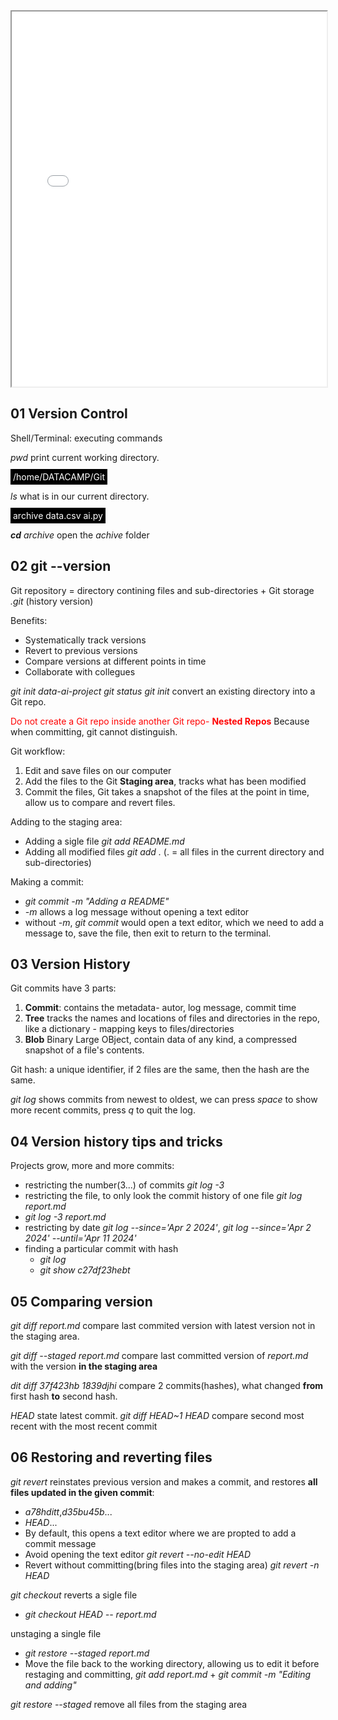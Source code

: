 
<iframe src="Git/01 Introduction to Git Certificate.pdf" width="100%" height="600px"></iframe>

## 01 Version Control
Shell/Terminal: executing commands

*pwd* print current working directory.

<span style="background-color: black; color: white; padding: 4px;">/home/DATACAMP/Git</span>

*ls* what is in our current directory.

<span style="background-color: black; color: white; padding: 4px;">archive  data.csv  ai.py</span>

***cd** archive* open the *achive* folder

## 02 git --version
Git repository = directory contining files and sub-directories + Git storage *.git* (history version)

Benefits: 
- Systematically track versions
- Revert to previous versions
- Compare versions at different points in time 
- Collaborate with collegues 

*git init data-ai-project*
*git status*
*git init* convert an existing directory into a Git repo.

<span style="color: red;">Do not create a Git repo inside another Git repo- **Nested Repos**</span> Because when committing, git cannot distinguish.

Git workflow:
1. Edit  and save files on our computer
2. Add the files to the Git **Staging area**, tracks what has been modified
3. Commit the files, Git takes a snapshot of the files at the point in time, allow us to compare and revert files.

Adding to the staging area:
- Adding a sigle file *git add README.md*
- Adding all modified files *git add .* (. = all files in the current directory and sub-directories)

Making a commit:
- *git commit -m "Adding a README"*
- *-m* allows a log message without opening a text editor
- without *-m*, *git commit* would open a text editor, which we need to add a message to, save the file, then exit to return to the terminal.

## 03 Version History
Git commits have 3 parts:
1. **Commit**: contains the metadata- autor, log message, commit time
2. **Tree** tracks the names and locations of files and directories in the repo, like a dictionary - mapping keys to files/directories
3. **Blob** Binary Large OBject, contain data of any kind, a compressed snapshot of a file's contents.

Git hash: a unique identifier, if 2 files are the same, then the hash are the same.

*git log* shows commits from newest to oldest, we can press *space* to show more recent commits, press *q* to quit the log.

## 04 Version history tips and tricks
Projects grow, more and more commits:
- restricting the number(3...) of commits *git log -3*
- restricting the file, to only look the commit history of one file *git log report.md*
- *git log -3 report.md*
- restricting by date *git log --since='Apr 2 2024'*, *git log --since='Apr 2 2024' --until='Apr 11 2024'*
- finding a particular commit with hash 
  - *git log*
  - *git show c27df23hebt*

## 05 Comparing version
*git diff report.md* compare last commited version with latest version not in the staging area.

*git diff --staged report.md* compare last committed version of *report.md* with the version **in the staging area**

*dit diff 37f423hb 1839djhi* compare 2 commits(hashes), what changed **from** first hash **to** second hash.

*HEAD* state latest commit. *git diff HEAD~1 HEAD* compare second most recent with the most recent commit

## 06 Restoring and reverting files
*git revert* reinstates previous version and makes a commit, and restores **all files updated in the given commit**:
- *a78hditt*,*d35bu45b*...
- *HEAD*...
- By default, this opens a text editor where we are propted to add a commit message
- Avoid opening the text editor *git revert --no-edit HEAD*
- Revert without committing(bring files into the staging area) *git revert -n HEAD*

*git checkout* reverts a sigle file
- *git checkout HEAD -- report.md*

unstaging a single file
- *git restore --staged report.md*
- Move the file back to the working directory, allowing us to edit it before restaging and committing, *git add report.md* + *git commit -m "Editing and adding"*

*git restore --staged* remove all files from the staging area

